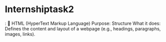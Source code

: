 # Internshiptask2
:  🔷 HTML (HyperText Markup Language) Purpose: Structure  What it does: Defines the content and layout of a webpage (e.g., headings, paragraphs, images, links).
